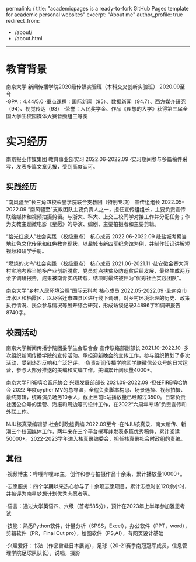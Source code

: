 permalink: /
title: "academicpages is a ready-to-fork GitHub Pages template for academic personal websites"
excerpt: "About me"
author_profile: true
redirect_from: 
  - /about/
  - /about.html
---

教育背景
======
南京大学          新闻传播学院2020级传媒实验班（本科交叉创新实验班）                  2020.09至今                                                                            
·GPA：4.44/5.0
·重点课程：国际新闻（95）、数据新闻（94.7）、西方媒介研究（94）、视觉传达（93）
·荣誉：人民奖学金、作品《理想的大学》获得第三届全国大学生校园媒体大赛音频组三等奖


实习经历
======
南京报业传媒集团                                    教育事业部实习                       2022.06-2022.09
·实习期间参与多篇稿件采写，发表多篇文章见报，受到高度认可。

实践经历 
------
“南风疆至”长三角四校荣誉学院联合支教团（特别专项）    宣传组组长                       2022.05-2022.09
“南风疆至”支教团队主要负责人之一，担任宣传组组长，主要负责宣传联络媒体和视频拍摄剪辑。与浙大、科大、上交三校同学对接工作并分配任务；作为支教主题微电影《星愿》的导演、编剧、主要拍摄者和主要剪辑。

“拾光红旅人”社会实践 （校级重点）                     核心成员                         2022.06-2022.09
赴盐城考察当地红色文化传承和红色教育现状，以盐城市新四军纪念馆为例，并制作知识讲解短视频和研学手册。

“燃烧的火鸟”社会实践 （校级重点）                     核心成员                         2021.06-2021.11
·赴安徽金寨大湾村实地考察当地多产业创新脱贫、党员对点扶贫及防返贫后续发展，最终生成两万余字调研报告，成果被南青实践转载，结项时最终被评为“优秀社会实践团队”。

南京大学"乡村人居环境治理"国际云科考                    核心成员                         2022.05-2022.09
·赴南京市溧水区和栖霞区，以及宿迁市四县区进行线下调研，对乡村环境治理的历史、政策执行情况、民众参与情况等展开综合研究，形成访谈记录34896字和调研报告8740字。


校园活动 
------
南京大学新闻传播学院团委学生会联合会                  宣传联络部副部长              2021.10-2022.10
·多次组织新闻传播学院的宣传活动。承担迎新晚会的宣传工作，参与组织策划了多次活动，受到热烈反响和广泛好评。
·负责新闻传播学院团学联微信公众号的日常运营，参与大部分推送的美编和文编工作。美编累计阅读量4000+。

南京大学FIRE嘻哈音乐协会                             兴趣发展部部长                2021.09-2022.09 
·担任FIRE嘻哈协会 2022 年度cypher MV的总导演，全程负责脚本构思、场景选择、视频拍摄、最终剪辑，统筹演员场务10余人，截止目前b站播放量已经超过3500。日常负责社团公众号的运营、海报和周边等的设计工作，在2022“六周年专场”负责宣传和外联工作。

NJU核真录编辑部                                       社会时政组责编                   2022.09至今 
·在NJU核真录、南大新传、新潮三个校园媒体工作，两年来在三个平台撰写并发表多篇优秀稿件，累计阅读50000+。2022-2023学年进入核真录编委会，担任核真录社会时政组的责编。


其他
------
·视频博主：哔哩哔哩up主，创作和参与拍摄作品十余条，累计播放量10000+。

·志愿服务：四个学期以来热心参与了十余项志愿项目，累计志愿时长120余小时，并被评为南星梦想计划优秀志愿者等。

·语言：通过大学英语四、六级（首考585分），预计在2023年上半年参加雅思考试

·技能：熟悉Python软件，计量分析（SPSS，Excel），办公软件（PPT，word），剪辑软件（PR，Final Cut pro），绘图软件（PS,AI），有网页设计基础

·兴趣爱好：书法（作品曾赴日本展览），足球（20-21赛季南冠冠军成员，信息管理学院足球队队长），说唱，摄影
